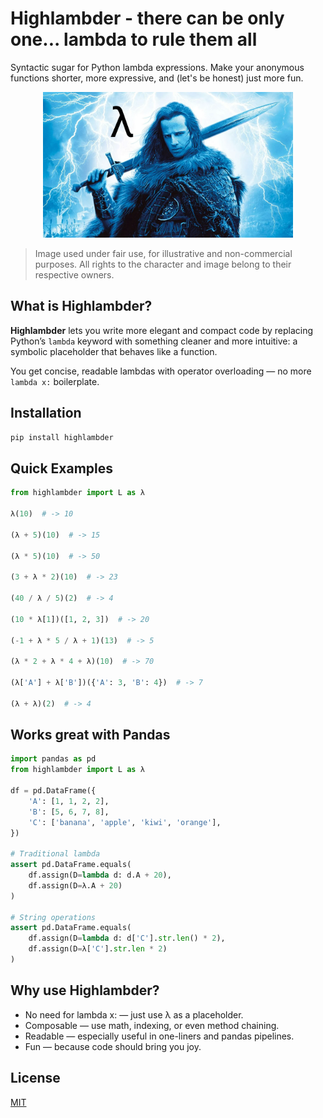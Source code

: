 # Highlambder - there can be only one... lambda to rule them all

Syntactic sugar for Python lambda expressions.
Make your anonymous functions shorter, more expressive, and (let's be honest) just more fun.
<p align="center"><img src="media/highlambder.png" alt="there can be only one" width="400"/></p>

>Image used under fair use, for illustrative and non-commercial purposes. All rights to the character and image belong to their respective owners.

## What is Highlambder?

**Highlambder** lets you write more elegant and compact code by replacing Python’s `lambda` keyword with something cleaner and more intuitive: a symbolic placeholder that behaves like a function.

You get concise, readable lambdas with operator overloading — no more `lambda x:` boilerplate.

## Installation

```bash
pip install highlambder
```

## Quick Examples

```python
from highlambder import L as λ

λ(10)  # -> 10

(λ + 5)(10)  # -> 15

(λ * 5)(10)  # -> 50

(3 + λ * 2)(10)  # -> 23

(40 / λ / 5)(2)  # -> 4

(10 * λ[1])([1, 2, 3])  # -> 20

(-1 + λ * 5 / λ + 1)(13)  # -> 5

(λ * 2 + λ * 4 + λ)(10)  # -> 70

(λ['A'] + λ['B'])({'A': 3, 'B': 4})  # -> 7

(λ + λ)(2)  # -> 4
```

## Works great with Pandas

```python
import pandas as pd
from highlambder import L as λ

df = pd.DataFrame({
    'A': [1, 1, 2, 2],
    'B': [5, 6, 7, 8],
    'C': ['banana', 'apple', 'kiwi', 'orange'],
})

# Traditional lambda
assert pd.DataFrame.equals(
    df.assign(D=lambda d: d.A + 20),
    df.assign(D=λ.A + 20)
)

# String operations
assert pd.DataFrame.equals(
    df.assign(D=lambda d: d['C'].str.len() * 2),
    df.assign(D=λ['C'].str.len * 2)
)
```

## Why use Highlambder?

- No need for lambda x: — just use λ as a placeholder.
- Composable — use math, indexing, or even method chaining.
- Readable — especially useful in one-liners and pandas pipelines.
- Fun — because code should bring you joy.

## License

[MIT](LICENSE)
